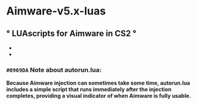 
# Aimware-v5.x-luas 

                                  
## ° **LUAscripts for Aimware in CS2** °

*
*

### `#0969DA` Note about autorun.lua: 

**Because Aimware injection can sometimes take some time, 
autorun.lua includes a simple script that runs immediately after the injection completes, 
providing a visual indicator of when Aimware is fully usable.**

